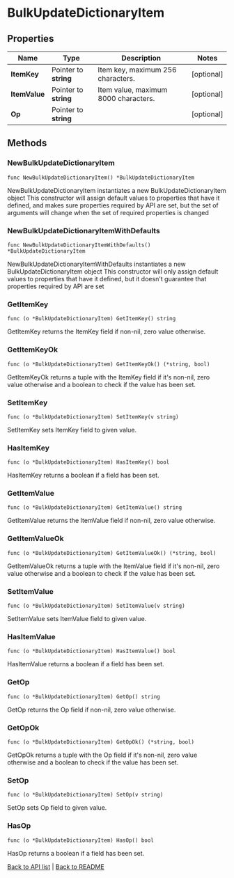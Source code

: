 # BulkUpdateDictionaryItem

## Properties

Name | Type | Description | Notes
------------ | ------------- | ------------- | -------------
**ItemKey** | Pointer to **string** | Item key, maximum 256 characters. | [optional] 
**ItemValue** | Pointer to **string** | Item value, maximum 8000 characters. | [optional] 
**Op** | Pointer to **string** |  | [optional] 

## Methods

### NewBulkUpdateDictionaryItem

`func NewBulkUpdateDictionaryItem() *BulkUpdateDictionaryItem`

NewBulkUpdateDictionaryItem instantiates a new BulkUpdateDictionaryItem object
This constructor will assign default values to properties that have it defined,
and makes sure properties required by API are set, but the set of arguments
will change when the set of required properties is changed

### NewBulkUpdateDictionaryItemWithDefaults

`func NewBulkUpdateDictionaryItemWithDefaults() *BulkUpdateDictionaryItem`

NewBulkUpdateDictionaryItemWithDefaults instantiates a new BulkUpdateDictionaryItem object
This constructor will only assign default values to properties that have it defined,
but it doesn't guarantee that properties required by API are set

### GetItemKey

`func (o *BulkUpdateDictionaryItem) GetItemKey() string`

GetItemKey returns the ItemKey field if non-nil, zero value otherwise.

### GetItemKeyOk

`func (o *BulkUpdateDictionaryItem) GetItemKeyOk() (*string, bool)`

GetItemKeyOk returns a tuple with the ItemKey field if it's non-nil, zero value otherwise
and a boolean to check if the value has been set.

### SetItemKey

`func (o *BulkUpdateDictionaryItem) SetItemKey(v string)`

SetItemKey sets ItemKey field to given value.

### HasItemKey

`func (o *BulkUpdateDictionaryItem) HasItemKey() bool`

HasItemKey returns a boolean if a field has been set.

### GetItemValue

`func (o *BulkUpdateDictionaryItem) GetItemValue() string`

GetItemValue returns the ItemValue field if non-nil, zero value otherwise.

### GetItemValueOk

`func (o *BulkUpdateDictionaryItem) GetItemValueOk() (*string, bool)`

GetItemValueOk returns a tuple with the ItemValue field if it's non-nil, zero value otherwise
and a boolean to check if the value has been set.

### SetItemValue

`func (o *BulkUpdateDictionaryItem) SetItemValue(v string)`

SetItemValue sets ItemValue field to given value.

### HasItemValue

`func (o *BulkUpdateDictionaryItem) HasItemValue() bool`

HasItemValue returns a boolean if a field has been set.

### GetOp

`func (o *BulkUpdateDictionaryItem) GetOp() string`

GetOp returns the Op field if non-nil, zero value otherwise.

### GetOpOk

`func (o *BulkUpdateDictionaryItem) GetOpOk() (*string, bool)`

GetOpOk returns a tuple with the Op field if it's non-nil, zero value otherwise
and a boolean to check if the value has been set.

### SetOp

`func (o *BulkUpdateDictionaryItem) SetOp(v string)`

SetOp sets Op field to given value.

### HasOp

`func (o *BulkUpdateDictionaryItem) HasOp() bool`

HasOp returns a boolean if a field has been set.


[Back to API list](../README.md#documentation-for-api-endpoints) | [Back to README](../README.md)
